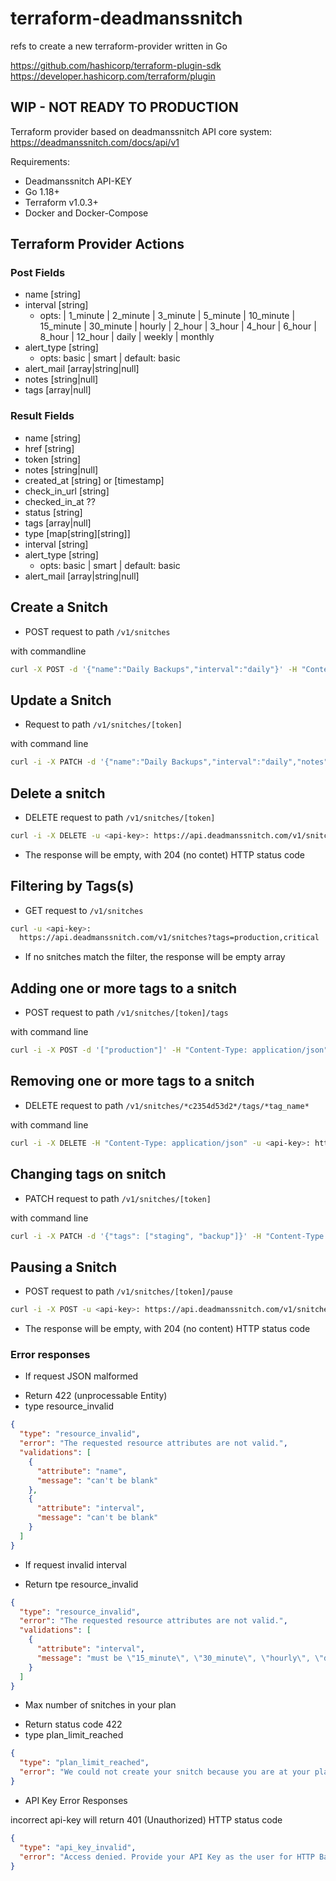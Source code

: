 # terraform-deadmanssnitch

refs to create a new terraform-provider written in Go

https://github.com/hashicorp/terraform-plugin-sdk
https://developer.hashicorp.com/terraform/plugin

## WIP - NOT READY TO PRODUCTION

Terraform provider based on deadmanssnitch API core system: https://deadmanssnitch.com/docs/api/v1

Requirements:
- Deadmanssnitch API-KEY
- Go 1.18+
- Terraform v1.0.3+
- Docker and Docker-Compose

## Terraform Provider Actions

### Post Fields

* name [string]
* interval [string]
  * opts: |
    1_minute |
    2_minute | 
    3_minute |
    5_minute | 
    10_minute |
    15_minute | 
    30_minute | 
    hourly | 
    2_hour | 
    3_hour | 
    4_hour | 
    6_hour | 
    8_hour |
    12_hour |
    daily |
    weekly |
    monthly
* alert_type [string]
  * opts: basic | smart | default: basic
* alert_mail [array|string|null]
* notes [string|null]
* tags [array|null]

### Result Fields

* name [string]
* href [string]
* token [string]
* notes [string|null]
* created_at [string] or [timestamp]
* check_in_url [string]
* checked_in_at ??
* status [string]
* tags [array|null]
* type [map[string][string]]
* interval [string]
* alert_type [string]
  * opts: basic | smart | default: basic
* alert_mail [array|string|null]

## Create a Snitch

* POST request to path `/v1/snitches`

with commandline 
```bash
curl -X POST -d '{"name":"Daily Backups","interval":"daily"}' -H "Content-Type: application/json" -u <api-key>: https://api.deadmanssnitch.com/v1/snitches
```

## Update a Snitch

* Request to path `/v1/snitches/[token]`

with command line
```bash
curl -i -X PATCH -d '{"name":"Daily Backups","interval":"daily","notes":"Postgres box at 123.213.231.132","tags": ["production", "critical"]}' -H "Content-Type: application/json" -u <api_key>: https://api.deadmanssnitch.com/v1/snitches/c2354d53d2
```

## Delete a snitch

* DELETE request to path `/v1/snitches/[token]`

```bash
curl -i -X DELETE -u <api-key>: https://api.deadmanssnitch.com/v1/snitches/c2354d53d2
```

* The response will be empty, with 204 (no contet) HTTP status code

## Filtering by Tags(s)

* GET request to `/v1/snitches`

```bash
curl -u <api-key>:
  https://api.deadmanssnitch.com/v1/snitches?tags=production,critical
```

* If no snitches match the filter, the response will be empty array

## Adding one or more tags to a snitch

* POST request to path `/v1/snitches/[token]/tags`

with command line
```bash
curl -i -X POST -d '["production"]' -H "Content-Type: application/json" -u <api-key>: https://api.deadmanssnitch.com/v1/snitches/c2354d53d2/tags
```

## Removing one or more tags to a snitch

* DELETE request to path `/v1/snitches/*c2354d53d2*/tags/*tag_name*`

with command line
```bash
curl -i -X DELETE -H "Content-Type: application/json" -u <api-key>: https://api.deadmanssnitch.com/v1/snitches/c2354d53d2/tags/critical
```

## Changing tags on snitch

* PATCH request to path `/v1/snitches/[token]`

with command line
```bash
curl -i -X PATCH -d '{"tags": ["staging", "backup"]}' -H "Content-Type: application/json" -u <api-key>: https://api.deadmanssnitch.com/v1/snitches/c2354d53d2
```

## Pausing a Snitch

* POST request to path `/v1/snitches/[token]/pause`

```bash
curl -i -X POST -u <api-key>: https://api.deadmanssnitch.com/v1/snitches/c2354d53d2/pause
```

* The response will be empty, with 204 (no content) HTTP status code 

### Error responses

* If request JSON malformed
- Return 422 (unprocessable Entity)
- type resource_invalid

```json
{
  "type": "resource_invalid",
  "error": "The requested resource attributes are not valid.",
  "validations": [
    {
      "attribute": "name",
      "message": "can't be blank"
    },
    {
      "attribute": "interval",
      "message": "can't be blank"
    }
  ]
}
```

* If request invalid interval
- Return tpe resource_invalid

```json
{
  "type": "resource_invalid",
  "error": "The requested resource attributes are not valid.",
  "validations": [
    {
      "attribute": "interval",
      "message": "must be \"15_minute\", \"30_minute\", \"hourly\", \"daily\", \"weekly\", or \"monthly\""
    }
  ]
}
```

* Max number of snitches in your plan
- Return status code 422
- type plan_limit_reached

```json
{
  "type": "plan_limit_reached",
  "error": "We could not create your snitch because you are at your plan limit of 1 snitch! Delete an unused snitch, or head over to https://deadmanssnitch.com/ to upgrade your plan."
}
```

* API Key Error Responses

incorrect api-key will return 401 (Unauthorized) HTTP status code

```json
{
  "type": "api_key_invalid",
  "error": "Access denied. Provide your API Key as the user for HTTP Basic Authentication."
}
```